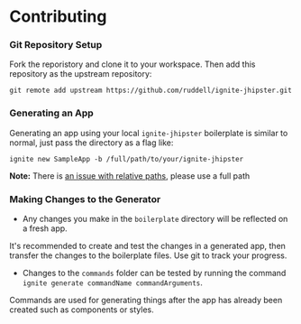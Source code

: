 # Contributing

### Git Repository Setup

Fork the reporistory and clone it to your workspace.  Then add this repository as the upstream repository:

```
git remote add upstream https://github.com/ruddell/ignite-jhipster.git
```

### Generating an App

Generating an app using your local `ignite-jhipster` boilerplate is similar to normal, just pass the directory as a flag like:


```
ignite new SampleApp -b /full/path/to/your/ignite-jhipster
```

**Note:** There is [an issue with relative paths](https://github.com/infinitered/ignite-ir-boilerplate/issues/107), please use a full path 

### Making Changes to the Generator

 - Any changes you make in the `boilerplate` directory will be reflected on a fresh app.

It's recommended to create and test the changes in a generated app, then transfer the changes to the boilerplate files.  Use git to track your progress.  
   
 - Changes to the `commands` folder can be tested by running the command `ignite generate commandName commandArguments`.
 
Commands are used for generating things after the app has already been created such as components or styles.
